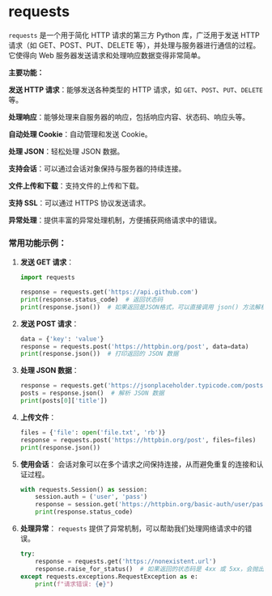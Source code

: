 # requests

`requests` 是一个用于简化 HTTP 请求的第三方 Python 库，广泛用于发送 HTTP 请求（如 GET、POST、PUT、DELETE 等），并处理与服务器进行通信的过程。它使得向 Web 服务器发送请求和处理响应数据变得非常简单。

**主要功能：**

**发送 HTTP 请求**：能够发送各种类型的 HTTP 请求，如 `GET`、`POST`、`PUT`、`DELETE` 等。

**处理响应**：能够处理来自服务器的响应，包括响应内容、状态码、响应头等。

**自动处理 Cookie**：自动管理和发送 Cookie。

**处理 JSON**：轻松处理 JSON 数据。

**支持会话**：可以通过会话对象保持与服务器的持续连接。

**文件上传和下载**：支持文件的上传和下载。

**支持 SSL**：可以通过 HTTPS 协议发送请求。

**异常处理**：提供丰富的异常处理机制，方便捕获网络请求中的错误。

### 常用功能示例：

1. **发送 GET 请求**：

   ```py
   import requests
   
   response = requests.get('https://api.github.com')
   print(response.status_code)  # 返回状态码
   print(response.json())  # 如果返回是JSON格式，可以直接调用 json() 方法解析
   ```

2. **发送 POST 请求**：

   ```py
   data = {'key': 'value'}
   response = requests.post('https://httpbin.org/post', data=data)
   print(response.json())  # 打印返回的 JSON 数据
   ```

3. **处理 JSON 数据**：

   ```py
   response = requests.get('https://jsonplaceholder.typicode.com/posts')
   posts = response.json()  # 解析 JSON 数据
   print(posts[0]['title'])
   ```

4. **上传文件**：

   ```py
   files = {'file': open('file.txt', 'rb')}
   response = requests.post('https://httpbin.org/post', files=files)
   print(response.json())
   ```

5. **使用会话**： 会话对象可以在多个请求之间保持连接，从而避免重复的连接和认证过程。

   ```py
   with requests.Session() as session:
       session.auth = ('user', 'pass')
       response = session.get('https://httpbin.org/basic-auth/user/pass')
       print(response.status_code)
   ```

6. **处理异常**： `requests` 提供了异常机制，可以帮助我们处理网络请求中的错误。

   ```py
   try:
       response = requests.get('https://nonexistent.url')
       response.raise_for_status()  # 如果返回的状态码是 4xx 或 5xx，会抛出 HTTPError 异常
   except requests.exceptions.RequestException as e:
       print(f"请求错误: {e}")
   ```
